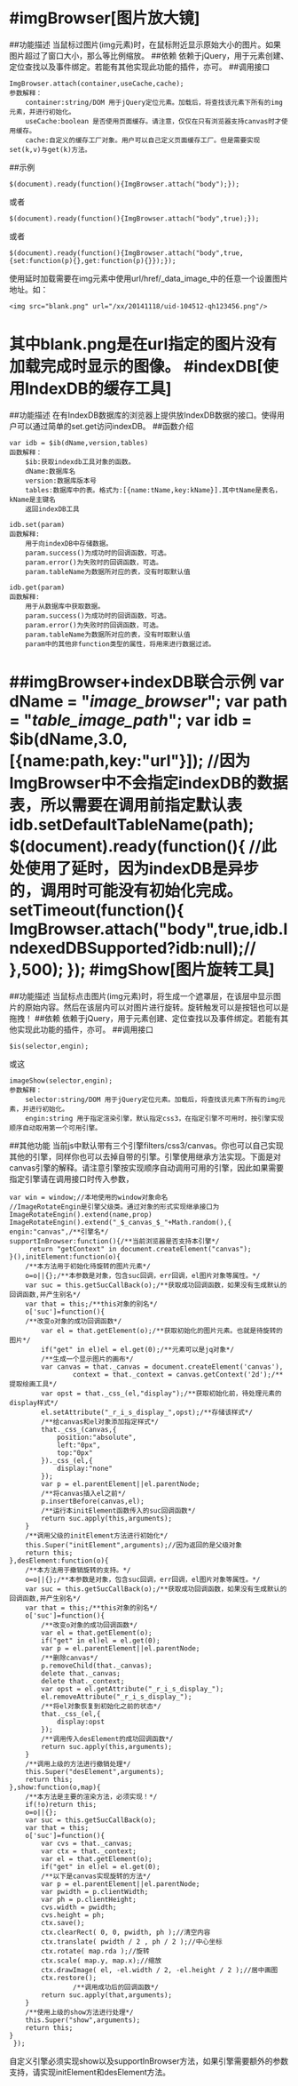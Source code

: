 #imgBrowser[图片放大镜]
===========
##功能描述
当鼠标过图片(img元素)时，在鼠标附近显示原始大小的图片。如果图片超过了窗口大小，那么等比例缩放。
##依赖
依赖于jQuery，用于元素创建、定位查找以及事件绑定。若能有其他实现此功能的插件，亦可。
##调用接口

	ImgBrowser.attach(container,useCache,cache);
	参数解释：
		container:string/DOM 用于jQuery定位元素。加载后，将查找该元素下所有的img元素，并进行初始化。
		useCache:boolean 是否使用页面缓存。请注意，仅仅在只有浏览器支持canvas时才使用缓存。
		cache:自定义的缓存工厂对象。用户可以自己定义页面缓存工厂。但是需要实现set(k,v)与get(k)方法。
##示例

	$(document).ready(function(){ImgBrowser.attach("body");});
或者

	$(document).ready(function(){ImgBrowser.attach("body",true);});
或者

	$(document).ready(function(){ImgBrowser.attach("body",true,{set:function(p){},get:function(p){}});});
使用延时加载需要在img元素中使用url/href/_data_image_中的任意一个设置图片地址。如：

	<img src="blank.png" url="/xx/20141118/uid-104512-qh123456.png"/>
其中blank.png是在url指定的图片没有加载完成时显示的图像。
#indexDB[使用IndexDB的缓存工具]
===========
##功能描述
在有IndexDB数据库的浏览器上提供放IndexDB数据的接口。使得用户可以通过简单的set.get访问indexDB。
##函数介绍

	var idb = $ib(dName,version,tables)
	函数解释：
		$ib:获取indexdb工具对象的函数。
		dName:数据库名
		version:数据库版本号
		tables:数据库中的表。格式为:[{name:tName,key:kName}].其中tName是表名，kName是主键名
		返回indexDB工具

	idb.set(param)
	函数解释:
		用于向indexDB中存储数据。
		param.success()为成功时的回调函数，可选。
		param.error()为失败时的回调函数，可选。
		param.tableName为数据所对应的表，没有时取默认值
		
	idb.get(param)
	函数解释:
		用于从数据库中获取数据。
		param.success()为成功时的回调函数，可选。
		param.error()为失败时的回调函数，可选。
		param.tableName为数据所对应的表，没有时取默认值
		param中的其他非function类型的属性，将用来进行数据过滤。
		
##imgBrowser+indexDB联合示例
	var dName = "_image_browser_";
	var path = "_table_image_path_";
	var idb = $ib(dName,3.0,[{name:path,key:"url"}]);
	//因为ImgBrowser中不会指定indexDB的数据表，所以需要在调用前指定默认表
	idb.setDefaultTableName(path);
	$(document).ready(function(){
		//此处使用了延时，因为indexDB是异步的，调用时可能没有初始化完成。
		setTimeout(function(){
			ImgBrowser.attach("body",true,idb.IndexedDBSupported?idb:null);//
		},500);
	});
#imgShow[图片旋转工具]
===========
##功能描述
当鼠标点击图片(img元素)时，将生成一个遮罩层，在该层中显示图片的原始内容。然后在该层内可以对图片进行旋转。旋转触发可以是按钮也可以是拖拽！
##依赖
依赖于jQuery，用于元素创建、定位查找以及事件绑定。若能有其他实现此功能的插件，亦可。
##调用接口

	$is(selector,engin);
或这
	
	imageShow(selector,engin);
	参数解释：
		selector:string/DOM 用于jQuery定位元素。加载后，将查找该元素下所有的img元素，并进行初始化。
		engin:string 用于指定渲染引擎，默认指定css3，在指定引擎不可用时，按引擎实现顺序自动取用第一个可用引擎。

##其他功能
当前js中默认带有三个引擎filters/css3/canvas。你也可以自己实现其他的引擎，同样你也可以去掉自带的引擎。引擎使用继承方法实现。下面是对canvas引擎的解释。请注意引擎按实现顺序自动调用可用的引擎，因此如果需要指定引擎请在调用接口时传入参数，

	var win = window;//本地使用的window对象命名
	//ImageRotateEngin是引擎父级类。通过对象的形式实现继承接口为ImageRotateEngin().extend(name,prop)
	ImageRotateEngin().extend("_$_canvas_$_"+Math.random(),{
	engin:"canvas",/**引擎名*/
	supportInBrowser:function(){/**当前浏览器是否支持本引擎*/		
		 return "getContext" in document.createElement("canvas");
	}(),initElement:function(o){
		/**本方法用于初始化待旋转的图片元素*/
		o=o||{};/**本参数是对象，包含suc回调，err回调，el图片对象等属性。*/	
		var suc = this.getSucCallBack(o);/**获取成功回调函数，如果没有生成默认的回调函数,并产生别名*/
		var that = this;/**this对象的别名*/
		o['suc']=function(){
		/**改变o对象的成功回调函数*/
			var el = that.getElement(o);/**获取初始化的图片元素。也就是待旋转的图片*/
			if("get" in el)el = el.get(0);/**元素可以是jq对象*/
			/**生成一个显示图片的画布*/
			var canvas = that._canvas = document.createElement('canvas'),
                    context = that._context = canvas.getContext('2d');/**提取绘画工具*/
			var opst = that._css_(el,"display");/**获取初始化前，待处理元素的display样式*/
			el.setAttribute("_r_i_s_display_",opst);/**存储该样式*/
			/**给canvas和el对象添加指定样式*/
			that._css_(canvas,{
				position:"absolute",
				left:"0px",
				top:"0px"
			})._css_(el,{
				display:"none"
			});
			var p = el.parentElement||el.parentNode;
			/**将canvas插入el之前*/
			p.insertBefore(canvas,el);
			/**运行本initElement函数传入的suc回调函数*/
			return suc.apply(this,arguments);
		}
		/**调用父级的initElement方法进行初始化*/
		this.Super("initElement",arguments);//因为返回的是父级对象
		return this;
	},desElement:function(o){
		/**本方法用于撤销旋转的支持。*/
		o=o||{};/**本参数是对象，包含suc回调，err回调，el图片对象等属性。*/		
		var suc = this.getSucCallBack(o);/**获取成功回调函数，如果没有生成默认的回调函数,并产生别名*/
		var that = this;/**this对象的别名*/
		o['suc']=function(){
			/**改变o对象的成功回调函数*/
			var el = that.getElement(o);
			if("get" in el)el = el.get(0);
			var p = el.parentElement||el.parentNode;
			/**删除canvas*/
			p.removeChild(that._canvas);
			delete that._canvas;
			delete that._context;
			var opst = el.getAttribute("_r_i_s_display_");
			el.removeAttribute("_r_i_s_display_");
			/**将el对象恢复到初始化之前的状态*/
			that._css_(el,{
				display:opst
			});
			/**调用传入desElement的成功回调函数*/
			return suc.apply(this,arguments);
		}
		/**调用上级的方法进行撤销处理*/
		this.Super("desElement",arguments);
		return this;
	},show:function(o,map){
		/**本方法是主要的渲染方法，必须实现！*/
		if(!o)return this;
		o=o||{};		
		var suc = this.getSucCallBack(o);
		var that = this;
		o['suc']=function(){			
			var cvs = that._canvas;
			var ctx = that._context;			
			var el = that.getElement(o);
			if("get" in el)el = el.get(0);
			/**以下是canvas实现旋转的方法*/
			var p = el.parentElement||el.parentNode;
			var pwidth = p.clientWidth;
			var ph = p.clientHeight;
			cvs.width = pwidth;
			cvs.height = ph;
			ctx.save();
            ctx.clearRect( 0, 0, pwidth, ph );//清空内容
            ctx.translate( pwidth / 2 , ph / 2 );//中心坐标
            ctx.rotate( map.rda );//旋转
            ctx.scale( map.y, map.x);//缩放
            ctx.drawImage( el, -el.width / 2, -el.height / 2 );//居中画图
            ctx.restore();
            		/**调用成功后的回调函数*/
			return suc.apply(that,arguments);
		}
		/**使用上级的show方法进行处理*/
		this.Super("show",arguments);
		return this;
	}
	 });

自定义引擎必须实现show以及supportInBrowser方法，如果引擎需要额外的参数支持，请实现initElement和desElement方法。
